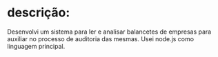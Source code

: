 # descrição:
Desenvolvi um sistema para ler e analisar balancetes de empresas para auxiliar no processo de auditoria das mesmas.
Usei node.js como linguagem principal.
